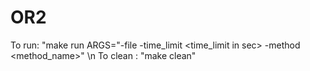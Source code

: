 # OR2
To run: "make run ARGS="-file <file> -time_limit <time_limit in sec> -method <method_name>" \n
To clean : "make clean"
